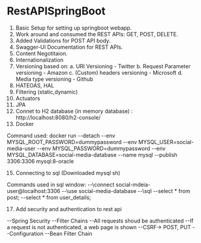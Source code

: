 # RestAPISpringBoot

1. Basic Setup for setting up springboot webapp.
2. Work around and consumed the REST APIs: GET, POST, DELETE.
3. Added Validations for POST API body.
4. Swagger-UI Documentation for REST APIs.
5. Content Negotitaion.
6. Internationalization
7. Versioning based on:
    a. URI Versioning - Twitter
    b. Request Parameter versioning - Amazon
    c. (Custom) headers versioning - Microsoft
    d. Media type versioning - Github
8. HATEOAS, HAL
9. Filtering (static,dynamic)
10. Actuators
11. JPA
12. Connet to H2 database (in memory database) : http://localhost:8080/h2-console/
13. Docker

Command used: docker run --detach
--env MYSQL_ROOT_PASSWORD=dummypassword
--env MYSQL_USER=social-media-user
--env MYSQL_PASSWORD=dummypassword 
--env MYSQL_DATABASE=social-media-database 
--name mysql 
--publish 3306:3306 
mysql:8-oracle

15. Connecting to sql (Downloaded mysql sh)

Commands used in sql window:
--\connect social-mdeia-user@localhost:3306
--\use social-media-database
--\sql
--select * from post;
--select * from user_details;

17. Add security and authentication to rest api

--Spring Security
--Filter Chains
--All requests shoud be authenticated
--If a request is not authenticated, a web page is shown
--CSRF-> POST, PUT
--Configuration
--Bean Filter Chain





